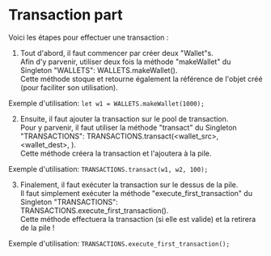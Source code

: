 # Transaction part
Voici les étapes pour effectuer une transaction :

1) Tout d'abord, il faut commencer par créer deux "Wallet"s. \
Afin d'y parvenir, utiliser deux fois la méthode "makeWallet" du Singleton "WALLETS": WALLETS.makeWallet(<solde>). \
Cette méthode stoque et retourne également la référence de l'objet créé (pour faciliter son utilisation).

Exemple d'utilisation: `let w1 = WALLETS.makeWallet(1000);`

2) Ensuite, il faut ajouter la transaction sur le pool de transaction. \
Pour y parvenir, il faut utiliser la méthode "transact" du Singleton "TRANSACTIONS": TRANSACTIONS.transact(<wallet_src>, <wallet_dest>, <montant>). \
Cette méthode créera la transaction et l'ajoutera à la pile.

Exemple d'utilisation: `TRANSACTIONS.transact(w1, w2, 100);`

3) Finalement, il faut exécuter la transaction sur le dessus de la pile. \
Il faut simplement exécuter la méthode "execute_first_transaction" du Singleton "TRANSACTIONS": TRANSACTIONS.execute_first_transaction(). \
Cette méthode effectuera la transaction (si elle est valide) et la retirera de la pile !

Exemple d'utilisation: `TRANSACTIONS.execute_first_transaction();`
